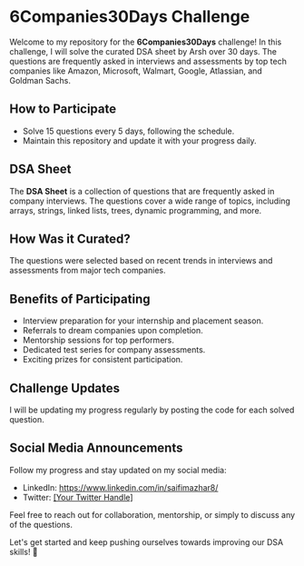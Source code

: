 # 6Companies30Days Challenge

Welcome to my repository for the **6Companies30Days** challenge! In this challenge, I will solve the curated DSA sheet by Arsh over 30 days. The questions are frequently asked in interviews and assessments by top tech companies like Amazon, Microsoft, Walmart, Google, Atlassian, and Goldman Sachs.

## How to Participate
- Solve 15 questions every 5 days, following the schedule.
- Maintain this repository and update it with your progress daily.

## DSA Sheet
The **DSA Sheet** is a collection of questions that are frequently asked in company interviews. The questions cover a wide range of topics, including arrays, strings, linked lists, trees, dynamic programming, and more.

## How Was it Curated?
The questions were selected based on recent trends in interviews and assessments from major tech companies.

## Benefits of Participating
- Interview preparation for your internship and placement season.
- Referrals to dream companies upon completion.
- Mentorship sessions for top performers.
- Dedicated test series for company assessments.
- Exciting prizes for consistent participation.

## Challenge Updates
I will be updating my progress regularly by posting the code for each solved question.


## Social Media Announcements
Follow my progress and stay updated on my social media:

- LinkedIn: https://www.linkedin.com/in/saifimazhar8/
- Twitter: [[Your Twitter Handle]](https://x.com/itsmazharsaifi)

Feel free to reach out for collaboration, mentorship, or simply to discuss any of the questions.

Let's get started and keep pushing ourselves towards improving our DSA skills! 🚀
